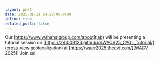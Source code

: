 ```yaml
---
layout: post
date: 2025-01-19 14:20:00-0400
inline: true
related_posts: false
---
```


Our [https://www.wshahaigroup.com/about](lab) will be presenting a tutorial session on [https://zxh009123.github.io/WACV25_CVGL_Tutorial/](cross-view geolocalization) at [https://wacv2025.thecvf.com/](WACV 2025)! Join us!

